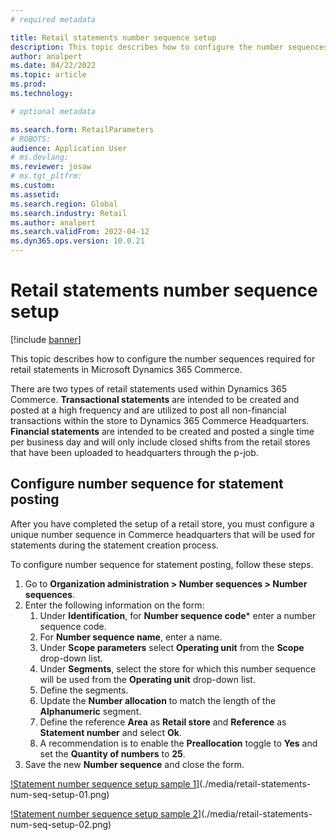 ```yaml
---
# required metadata

title: Retail statements number sequence setup
description: This topic describes how to configure the number sequences required for retail statements in Microsoft Dynamics 365 Commerce.
author: analpert
ms.date: 04/22/2022
ms.topic: article
ms.prod: 
ms.technology: 

# optional metadata

ms.search.form: RetailParameters
# ROBOTS: 
audience: Application User
# ms.devlang: 
ms.reviewer: josaw
# ms.tgt_pltfrm: 
ms.custom: 
ms.assetid: 
ms.search.region: Global
ms.search.industry: Retail
ms.author: analpert
ms.search.validFrom: 2022-04-12
ms.dyn365.ops.version: 10.0.21
---
```


# Retail statements number sequence setup

[!include [banner](includes/banner.md)]

This topic describes how to configure the number sequences required for retail statements in Microsoft Dynamics 365 Commerce.

There are two types of retail statements used within Dynamics 365 Commerce. **Transactional statements** are intended to be created and posted at a high frequency and are utilized to post all non-financial transactions within the store to Dynamics 365 Commerce Headquarters. **Financial statements** are intended to be created and posted a single time per business day and will only include closed shifts from the retail stores that have been uploaded to headquarters through the p-job.

## Configure number sequence for statement posting

After you have completed the setup of a retail store, you must configure a unique number sequence in Commerce headquarters that will be used for statements during the statement creation process.

To configure number sequence for statement posting, follow these steps.

1. Go to **Organization administration \> Number sequences \> Number sequences**.
1. Enter the following information on the form:
    1. Under **Identification**, for **Number sequence code*** enter a number sequence code.
    1. For **Number sequence name**, enter a name.
    1. Under **Scope parameters** select **Operating unit** from the **Scope** drop-down list.
    1. Under **Segments**, select the store for which this number sequence will be used from the **Operating unit** drop-down list.
    1. Define the segments.
    1. Update the **Number allocation** to match the length of the **Alphanumeric** segment.
    1. Define the reference **Area** as **Retail store** and **Reference** as **Statement number** and select **Ok**.
    1. A recommendation is to enable the **Preallocation** toggle to **Yes** and set the **Quantity of numbers** to **25**.
 1. Save the new **Number sequence** and close the form.

[!Statement number sequence setup sample 1](./media/retail-statements-num-seq-setup-01.png)](./media/retail-statements-num-seq-setup-01.png)

[!Statement number sequence setup sample 2](./media/retail-statements-num-seq-setup-02.png)](./media/retail-statements-num-seq-setup-02.png)
